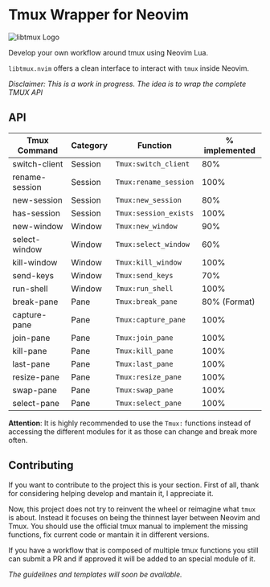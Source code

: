 # Tmux Wrapper for Neovim

![libtmux Logo](./assets/libtmux-logo-nobg-2.png)

Develop your own workflow around tmux using Neovim Lua. 

`libtmux.nvim` offers a clean interface to interact with `tmux` inside Neovim.


*Disclaimer: This is a work in progress. The idea is to wrap the complete TMUX API*

## API

| Tmux Command   | Category | Function              | % implemented |
|----------------|----------|-----------------------|---------------|
| switch-client  | Session  | `Tmux:switch_client`  | 80%           |
| rename-session | Session  | `Tmux:rename_session` | 100%          |
| new-session    | Session  | `Tmux:new_session`    | 80%              |
| has-session    | Session  | `Tmux:session_exists` | 100%              |
| new-window     | Window   | `Tmux:new_window`     |  90%             |
| select-window  | Window   | `Tmux:select_window`  | 60%           |
| kill-window    | Window   | `Tmux:kill_window`    | 100%          |
| send-keys      | Window   | `Tmux:send_keys`      | 70%           |
| run-shell      | Window   | `Tmux:run_shell`      | 100%          |
| break-pane     | Pane     | `Tmux:break_pane`     | 80% (Format)  |
| capture-pane   | Pane     | `Tmux:capture_pane`   | 100%          |
| join-pane      | Pane     | `Tmux:join_pane`      | 100%          |
| kill-pane      | Pane     | `Tmux:kill_pane`      | 100%          |
| last-pane      | Pane     | `Tmux:last_pane`      | 100%          |
| resize-pane    | Pane     | `Tmux:resize_pane`    | 100%          |
| swap-pane      | Pane     | `Tmux:swap_pane`      | 100%          |
| select-pane    | Pane     | `Tmux:select_pane`    | 100%          |


**Attention**: It is highly recommended to use the `Tmux:` functions instead of accessing the different modules for it as those can change and break more often. 



## Contributing

If you want to contribute to the project this is your section.
First of all, thank for considering helping develop and mantain it, I appreciate it.

Now, this project does not try to reinvent the wheel or reimagine what `tmux` is about. Instead it focuses on being the thinnest layer between Neovim and Tmux.  You should use the official tmux manual to implement the missing functions, fix current code or mantain it in different versions.

If you have a workflow that is composed of multiple tmux functions you still can submit a PR and if approved it will be added to an special module of it.

*The guidelines and templates will soon be available.*



